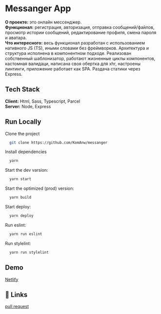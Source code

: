 # Messanger App

**О проекте:** это онлайн мессенджер.  
**Функционал:** регистрация, авторизация, отправка сообщений/файлов, просмотр истории сообщений, редактирование профиля, смена пароля и аватара.  
**Что интересного:** весь функционал разработан с использованием нативного JS (TS), иными словами без фреймворков. Архитектура и структура исполнена в компонентном подходе. Реализован собственный шаблонизатор, работают жизненные циклы компонентов, кастомная валидаци, написана своя обертка для xhr, настроены линтинги, приложение работает как SPA. Раздача статики через Express.

## Tech Stack

**Client:** Html, Sass, Typescript, Parcel  
**Server:** Node, Express

## Run Locally

Clone the project

```bash
  git clone https://github.com/KomAnw/messanger
```

Install dependencies

```bash
  yarn
```

Start the dev varsion:

```bash
  yarn start
```

Start the optimized (prod) version:

```bash
  yarn build
```

Start deploy:

```bash
  yarn deploy
```

Run eslint:

```bash
  yarn run eslint
```

Run stylelint:

```bash
  yarn run stylelint
```

## Demo

[Netlify](https://sweet-messanger.netlify.app/)

## 🔗 Links

[pull request](https://github.com/KomAnw/middle.messenger.praktikum.yandex/pull/2)

